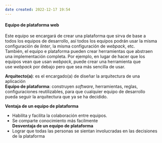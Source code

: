 ```yaml
---
date created: 2022-12-17 19:54
---
```


#### Equipo de plataforma web

Este equipo se encargará de crear una plataforma que sirva de base a todos los equipos de desarrollo, así todos los equipos podrán usar la misma configuración de _linter_, la misma configuración de _webpack_, etc.\
También, el equipo e plataforma pueden crear herramientas que abstraen una implementación completa. Por ejemplo, en lugar de hacer que los equipos vean que usan _webpack_, puede crear una herramienta que use _webpack_ por debajo pero que sea más sencilla de usar.

**Arquitecto(a)**: es el encargado(a) de diseñar la arquitectura de una aplicación\
**Equipo de plataforma**: construyen _software_, herramientas, reglas, configuraciones reutilizables, para que cualquier equipo de desarrollo pueda seguir la arquitectura que ya se ha decidido.

**Ventaja de un equipo de plataforma**

- Habilita y facilita la colaboración entre equipos.
- Se comparte conocimiento más facilmente\
  **Desventaja de un equipo de plataforma**
- Lograr que todas las personas se sientan involucradas en las decisiones de la plataforma
